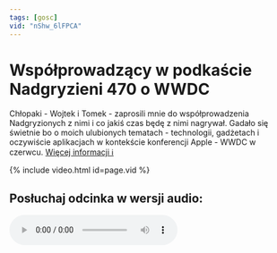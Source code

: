 ```yaml
---
tags: [gosc]
vid: "nShw_6lFPCA"
---
```


# Współprowadzący w podkaście Nadgryzieni 470 o WWDC

Chłopaki - Wojtek i Tomek - zaprosili mnie do współprowadzenia Nadgryzionych z nimi i co jakiś czas będę z nimi nagrywał. Gadało się świetnie bo o moich ulubionych tematach - technologii, gadżetach i oczywiście aplikacjach w kontekście konferencji Apple - WWDC w czerwcu.
 [Więcej informacji ℹ️][l]

{% include video.html id=page.vid %}

<!--More-->

## Posłuchaj odcinka w wersji audio:

<audio controls>
<source src="https://media.blubrry.com/nadgryzieni/imagazine.stronazen.pl/nadgryzieni/Nadgryzieni-Odcinek-470.mp3" type="audio/mpeg">
</audio>



[l]: https://imagazine.pl/2024/04/22/nadgryzieni-470-czego-oczekujemy-po-wwdc-2024/

[n]: https://michael.gratis/nozbe_pl
[np]: https://michael.gratis/nozbepersonal_pl